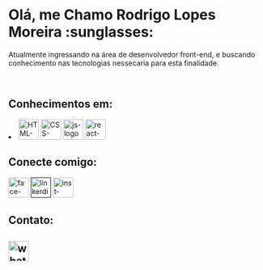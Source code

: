 <h1>Olá, me Chamo Rodrigo Lopes Moreira :sunglasses:</h1>

<p>Atualmente ingressando na área de desenvolvedor front-end, e buscando conhecimento nas tecnologias nessecaria para esta finalidade. </p>
<br/>
<h2>Conhecimentos em:</h2>
<li><img src="https://img.icons8.com/?size=100&id=20909&format=png&color=000000" alt="HTML-logo" width="40px"/> 
<img src="https://img.icons8.com/?size=100&id=3BTBsJs5myRy&format=png&color=000000" alt="CSS-logo" width="40px"/>
<img src="https://img.icons8.com/?size=100&id=tGvHBPJaKqEd&format=png&color=000000" alt="js-logo" width="40px" autoplay></img>
<img src="https://img.icons8.com/?size=100&id=wPohyHO_qO1a&format=png&color=000000" alt="react-logo" width="40px"/>
</li>
<h2>Conecte comigo:</h2>
<a href="https://www.facebook.com/rodrigolopesmoreira.lopes/?locale=pt_BR" target="_blank"><img src="https://img.icons8.com/?size=100&id=118497&format=png&color=000000" alt="face-logo" width="40px"/></a>
<a href="" target="_blank"><img src="https://img.icons8.com/?size=100&id=xuvGCOXi8Wyg&format=png&color=000000" alt="linkerdin-logo" width="40px"/></a>
<a href="https://www.instagram.com" target="_blank"><img src="https://img.icons8.com/?size=100&id=Xy10Jcu1L2Su&format=png&color=000000" alt="inst-logo" width="40px"/></a>
<h2>Contato:<h2/>
<a href="https://wa.me/5531995142182" target="_blank"><img src="https://img.icons8.com/?size=100&id=16713&format=png&color=000000" alt="whatsapp-logo" width="40px"/></a>
